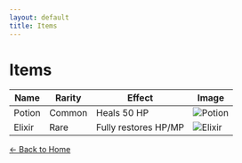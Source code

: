 ```yaml
---
layout: default
title: Items
---
```


# Items

| Name        | Rarity    | Effect                  | Image                                  |
|-------------|-----------|-------------------------|----------------------------------------|
| Potion      | Common    | Heals 50 HP             | ![Potion](/assets/images/potion.png)   |
| Elixir      | Rare      | Fully restores HP/MP    | ![Elixir](/assets/images/elixir.png)   |

[← Back to Home](index.html)
